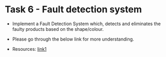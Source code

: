 # Task 6 - Fault detection system
* Implement a Fault Detection System which, detects and eliminates the faulty products based on the shape/colour.

* Please go through the below link for more understanding.

* Resources: [link1](https://www.linkedin.com/posts/sayandey01_machinelearning-datascience-artificialintelligence-ugcPost-6714516348162060288-Jc2E/)
